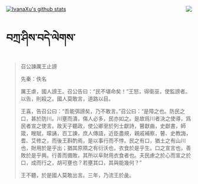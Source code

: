 [![IvanaXu's github stats](https://github-readme-stats.vercel.app/api?username=IvanaXu&show_icons=true&theme=vue-dark)](https://github.com/anuraghazra/github-readme-stats)
<img align="right" src="https://github-readme-stats.vercel.app/api/top-langs/?username=IvanaXu&langs_count=3&theme=graywhite" />
# བཀྲ་ཤིས་བདེ་ལེགས་
> 召公諫厲王止謗
> 
> 先秦：佚名 
> 
> 厲王虐，國人謗王。召公告曰：“民不堪命矣！”王怒，得衛巫，使監謗者。以告，則殺之。國人莫敢言，道路以目。
> 
> 王喜，告召公曰：“吾能弭謗矣，乃不敢言。”召公曰：“是障之也。防民之口，甚於防川。川壅而潰，傷人必多，民亦如之。是故爲川者決之使導，爲民者宣之使言。故天子聽政，使公卿至於列士獻詩，瞽獻曲，史獻書，師箴，瞍賦，曚誦，百工諫，庶人傳語，近臣盡規，親戚補察，瞽、史教誨，耆、艾修之，而後王斟酌焉，是以事行而不悖。民之有口，猶土之有山川也，財用於是乎出；猶其原隰之有衍沃也，衣食於是乎生。口之宣言也，善敗於是乎興。行善而備敗，其所以阜財用衣食者也。夫民慮之於心而宣之於口，成而行之，胡可壅也？若壅其口，其與能幾何？”
> 
> 王不聽，於是國人莫敢出言。三年，乃流王於彘。
>